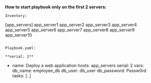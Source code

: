 **How to start playbook only on the first 2 servers:**


```
Inventory:
```
[app_servers]
app_server1
app_server2
app_server3
app_server4
app_server5
app_server6
app_server7
app_server8
app_server9
app_server10
```

Playbook.yaml:

**serial: 2**
```
-
  name: Deploy a web application
  hosts: app_servers
  serial: 2
  vars:
    db_name: employee_db
    db_user: db_user
    db_password: Passw0rd
  tasks:
  [..]
  ```
